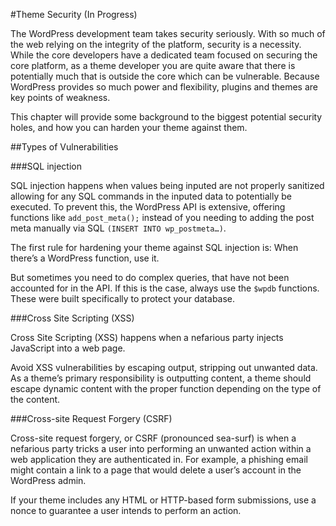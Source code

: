 #Theme Security (In Progress)

The WordPress development team takes security seriously. With so much of the web relying on the integrity of the platform, security is a necessity. While the core developers have a dedicated team focused on securing the core platform, as a theme developer you are quite aware that there is potentially much that is outside the core which can be vulnerable. Because WordPress provides so much power and flexibility, plugins and themes are key points of weakness.

This chapter will provide some background to the biggest potential security holes, and how you can harden your theme against them.

##Types of Vulnerabilities

###SQL injection

SQL injection happens when values being inputed are not properly sanitized allowing for any SQL commands in the inputed data to potentially be executed. To prevent this, the WordPress API is extensive, offering functions like `add_post_meta();` instead of you needing to adding the post meta manually via SQL `(INSERT INTO wp_postmeta…)`.

The first rule for hardening your theme against SQL injection is: When there’s a WordPress function, use it.

But sometimes you need to do complex queries, that have not been accounted for in the API. If this is the case, always use the `$wpdb` functions. These were built specifically to protect your database.

###Cross Site Scripting (XSS)

Cross Site Scripting (XSS) happens when a nefarious party injects JavaScript into a web page.

Avoid XSS vulnerabilities by escaping output, stripping out unwanted data. As a theme’s primary responsibility is outputting content, a theme should escape dynamic content with the proper function depending on the type of the content.

###Cross-site Request Forgery (CSRF)

Cross-site request forgery, or CSRF (pronounced sea-surf) is when a nefarious party tricks a user into performing an unwanted action within a web application they are authenticated in. For example, a phishing email might contain a link to a page that would delete a user’s account in the WordPress admin.

If your theme includes any HTML or HTTP-based form submissions, use a nonce to guarantee a user intends to perform an action.